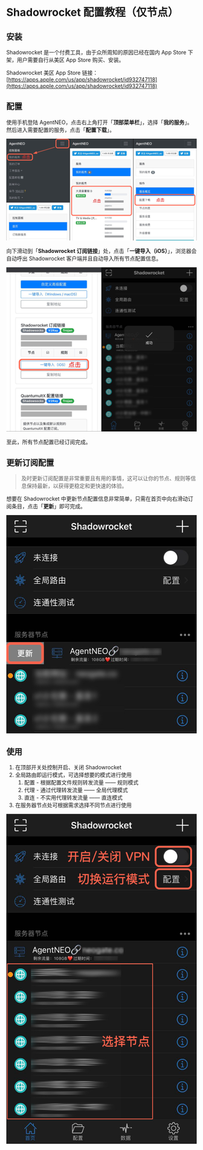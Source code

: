 # Shadowrocket 配置教程（仅节点）

## 安装

Shadowrocket 是一个付费工具，由于众所周知的原因已经在国内 App Store 下架，用户需要自行从美区 App Store 购买、安装。

Shadowrocket 美区 App Store 链接：[https://apps.apple.com/us/app/shadowrocket/id932747118](https://apps.apple.com/us/app/shadowrocket/id932747118)

## 配置

使用手机登陆 AgentNEO，点击右上角打开「**顶部菜单栏**」，选择「**我的服务**」。然后进入需要配置的服务，点击「**配置下载**」。

![](<../.gitbook/assets/quanx-1 (1).jpg>)

向下滑动到「**Shadowrocket 订阅链接**」处，点击「**一键导入（iOS）**」，浏览器会自动呼出 Shadowrocket 客户端并且自动导入所有节点配置信息。

![](../.gitbook/assets/sr-1.jpg)

至此，所有节点配置已经订阅完成。

## 更新订阅配置

> 及时更新订阅配置是非常重要且有用的事情，这可以让你的节点、规则等信息保持最新，以获得更稳定和更快速的体验。

想要在 Shadowrocket 中更新节点配置信息非常简单，只需在首页中向右滑动订阅条目，点击「**更新**」即可完成。

![](../.gitbook/assets/sr-3.jpg)

## 使用

1. 在顶部开关处控制开启、关闭 Shadowrocket
2. 全局路由即运行模式，可选择想要的模式进行使用
   1. 配置 - 根据配置文件规则转发流量 —— 规则模式
   2. 代理 - 通过代理转发流量 —— 全局代理模式
   3. 直连 - 不实用代理转发流量 —— 直连模式
3. 在服务器节点处可根据需求选择不同节点进行使用

![](../.gitbook/assets/sr-4.jpg)

